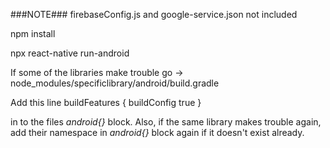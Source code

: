 ###NOTE### firebaseConfig.js and google-service.json not included

npm install

npx react-native run-android

If some of the libraries make trouble 
go -> node_modules/specificlibrary/android/build.gradle

Add this line 
    buildFeatures {
        buildConfig true
    }
    
in to the files *android{}* block.
Also, if the same library makes trouble again, add their namespace in *android{}* block again if it doesn't exist already.
